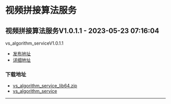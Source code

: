 # 视频拼接算法服务
## 视频拼接算法服务V1.0.1.1 - 2023-05-23 07:16:04
vs_algorithm_serviceV1.0.1.1
*  [发布地址](https://github.com/jadehh/VideoStitching/releases/tag/vs_algorithm_serviceV1.0.1.1)
*  [详细地址](https://github.com/jadehh/jadehh_file/releases/tag/vs_algorithm_serviceV1.0.1.1)
### 下载地址
* [vs_algorithm_service_lib64.zip](https://gh.ddlc.top/https://github.com/jadehh/jadehh_file/releases/download/vs_algorithm_serviceV1.0.1.1/vs_algorithm_service_lib64.zip)
* [vs_algorithm_service](https://gh.ddlc.top/https://github.com/jadehh/jadehh_file/releases/download/vs_algorithm_serviceV1.0.1.1/vs_algorithm_service)
----